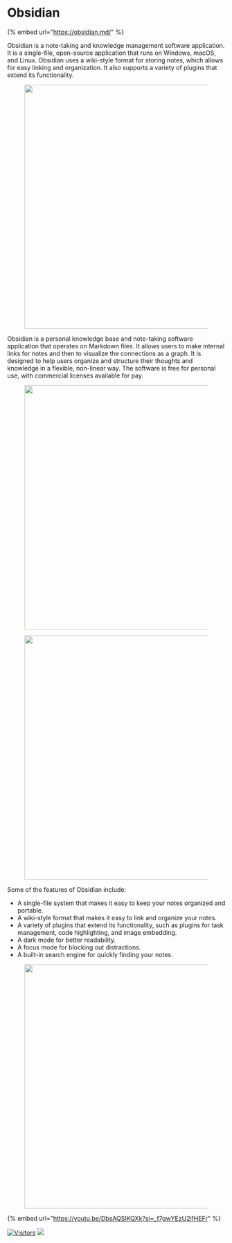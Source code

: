 # Obsidian

{% embed url="https://obsidian.md/" %}

Obsidian is a note-taking and knowledge management software application. It is a single-file, open-source application that runs on Windows, macOS, and Linux. Obsidian uses a wiki-style format for storing notes, which allows for easy linking and organization. It also supports a variety of plugins that extend its functionality.

<figure><img src="https://substackcdn.com/image/fetch/w_1456,c_limit,f_webp,q_auto:good,fl_progressive:steep/https%3A%2F%2Fsubstack-post-media.s3.amazonaws.com%2Fpublic%2Fimages%2F73a62705-a55d-46d8-9b6f-3b4ca9d2260a_2690x1862.jpeg" alt="" width="563"><figcaption></figcaption></figure>

Obsidian is a personal knowledge base and note-taking software application that operates on Markdown files. It allows users to make internal links for notes and then to visualize the connections as a graph. It is designed to help users organize and structure their thoughts and knowledge in a flexible, non-linear way. The software is free for personal use, with commercial licenses available for pay.

<figure><img src="https://substackcdn.com/image/fetch/f_auto,q_auto:good,fl_progressive:steep/https%3A%2F%2Fbucketeer-e05bbc84-baa3-437e-9518-adb32be77984.s3.amazonaws.com%2Fpublic%2Fimages%2Fca5ffe35-85d4-49cc-9d00-f46b106e6f13_1165x670.gif" alt="" width="563"><figcaption></figcaption></figure>

<figure><img src="https://substackcdn.com/image/fetch/f_auto,q_auto:good,fl_progressive:steep/https%3A%2F%2Fsubstack-post-media.s3.amazonaws.com%2Fpublic%2Fimages%2Facebcfee-e9fa-42f1-8893-30a050734f29_3584x2186.jpeg" alt="" width="563"><figcaption></figcaption></figure>

Some of the features of Obsidian include:

* A single-file system that makes it easy to keep your notes organized and portable.
* A wiki-style format that makes it easy to link and organize your notes.
* A variety of plugins that extend its functionality, such as plugins for task management, code highlighting, and image embedding.
* A dark mode for better readability.
* A focus mode for blocking out distractions.
* A built-in search engine for quickly finding your notes.

<figure><img src="https://upload.wikimedia.org/wikipedia/commons/9/9c/Obsidian_desktop_demo_workflow.jpg" alt="" width="563"><figcaption></figcaption></figure>

{% embed url="https://youtu.be/DbsAQSIKQXk?si=_f7gwYEzU2ifHEFr" %}

[![Visitors](https://api.visitorbadge.io/api/visitors?path=https%3A%2F%2Fgithub.com%2Fdrshahizan\&labelColor=%23697689\&countColor=%23555555\&style=plastic)](https://visitorbadge.io/status?path=https%3A%2F%2Fgithub.com%2Fdrshahizan) ![](https://hit.yhype.me/github/profile?user\_id=81284918)